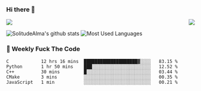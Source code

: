 ### Hi there 👋
<p>
  <a href="https://count.getloli.com/"><img src="https://count.getloli.com/get/@:solitudealma"></a>
  <img src="https://weather-icon.journeyad.repl.co/@guangzhou?v=1" align="right">
</p>



![SolitudeAlma's github stats](https://github-readme-stats.vercel.app/api?username=solitudealma&show_icons=true&theme=radical)
![Most Used Languages](https://github-readme-stats.vercel.app/api/top-langs/?username=solitudealma&layout=compact&hide_border=true&theme=dark)
<!-- ![visitors](https://visitor-badge.glitch.me/badge?page_id=solitudealma.solitudealma.id) -->


### :dart: Weekly Fuck The Code

<!--START_SECTION:waka-->
```text
C            12 hrs 16 mins  ████████████████████▓░░░░   83.15 % 
Python       1 hr 50 mins    ███░░░░░░░░░░░░░░░░░░░░░░   12.52 % 
C++          30 mins         █░░░░░░░░░░░░░░░░░░░░░░░░   03.44 % 
CMake        3 mins          ░░░░░░░░░░░░░░░░░░░░░░░░░   00.35 % 
JavaScript   1 min           ░░░░░░░░░░░░░░░░░░░░░░░░░   00.21 % 
```
<!--END_SECTION:waka-->
